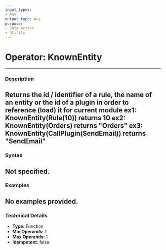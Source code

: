 ```yaml
---
input_types:
- Any
output_type: Any
purpose:
- Data Access
- Utility
---
```

# Operator: KnownEntity
---
### **Description**
Returns the id / identifier of a rule, the name of an entity or the id of a plugin in order to reference (load) it for current module
ex1: KnownEntity(Rule(10)) returns 10
ex2: KnownEntity(Orders) returns "Orders"
ex3: KnownEntity(CallPlugin(SendEmail)) returns "SendEmail"
---
### **Syntax**
Not specified.
---
### **Examples**
No examples provided.
---
### **Technical Details**
- **Type:** Function
- **Min Operands:** 1
- **Max Operands:** 1
- **Idempotent:** false